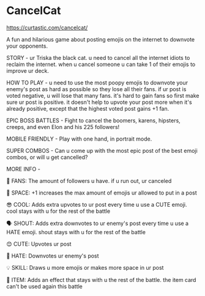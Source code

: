 # CancelCat
https://curtastic.com/cancelcat/

A fun and hilarious game about posting emojis on the internet to downvote your opponents.

STORY - ur Triska the black cat. u need to cancel all the internet idiots to reclaim the internet. when u cancel someone u can take 1 of their emojis to improve ur deck.

HOW TO PLAY - u need to use the most poopy emojis to downvote your enemy's post as hard as possible so they lose all their fans. if ur post is voted negative, u will lose that many fans. it's hard to gain fans so first make sure ur post is positive. it doesn't help to upvote your post more when it's already positive, except that the highest voted post gains +1 fan.

EPIC BOSS BATTLES - Fight to cancel the boomers, karens, hipsters, creeps, and even Elon and his 225 followers!

MOBILE FRIENDLY - Play with one hand, in portrait mode.

SUPER COMBOS - Can u come up with the most epic post of the best emoji combos, or will u get cancelled?

MORE INFO -

👤 FANS: The amount of followers u have. if u run out, ur canceled

💬 SPACE: +1 increases the max amount of emojis ur allowed to put in a post

😎 COOL: Adds extra upvotes to ur post every time u use a CUTE emoji. cool stays with u for the rest of the battle

🗣 SHOUT: Adds extra downvotes to ur enemy's post every time u use a HATE emoji. shout stays with u for the rest of the battle

😊 CUTE: Upvotes ur post

💩 HATE: Downvotes ur enemy's post

💡 SKILL: Draws u more emojis or makes more space in ur post

🎁 ITEM: Adds an effect that stays with u the rest of the battle. the item card can't be used again this battle
